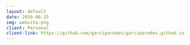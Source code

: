 ```yaml
---
layout: default
date: 2016-06-25
img: website.png
client: Personal
client-link: https://github.com/garciparedes/garciparedes.github.io
---
```

